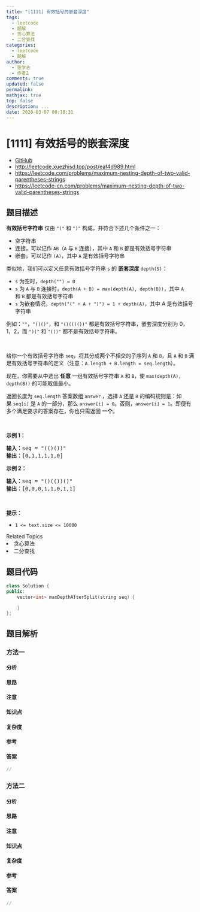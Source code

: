 ```yaml
---
title: "[1111] 有效括号的嵌套深度"
tags:
  - leetcode
  - 题解
  - 贪心算法
  - 二分查找
categories:
  - leetcode
  - 题解
author:
  - 张学志
  - 作者2
comments: true
updated: false
permalink:
mathjax: true
top: false
description: ...
date: 2020-03-07 00:18:31
---
```



# [1111] 有效括号的嵌套深度
* [GitHub](https://github.com/algoboy101/LeetCodeCrowdsource/tree/master/_posts/QA/%5B1111%5D%20%E6%9C%89%E6%95%88%E6%8B%AC%E5%8F%B7%E7%9A%84%E5%B5%8C%E5%A5%97%E6%B7%B1%E5%BA%A6.md)
* http://leetcode.xuezhisd.top/post/eaf4d989.html
* https://leetcode.com/problems/maximum-nesting-depth-of-two-valid-parentheses-strings
* https://leetcode-cn.com/problems/maximum-nesting-depth-of-two-valid-parentheses-strings


## 题目描述

<p><strong>有效括号字符串</strong> 仅由&nbsp;<code>&quot;(&quot;</code> 和&nbsp;<code>&quot;)&quot;</code>&nbsp;构成，并符合下述几个条件之一：</p>

<ul>
	<li>空字符串</li>
	<li>连接，可以记作&nbsp;<code>AB</code>（<code>A</code> 与 <code>B</code> 连接），其中&nbsp;<code>A</code>&nbsp;和&nbsp;<code>B</code>&nbsp;都是有效括号字符串</li>
	<li>嵌套，可以记作&nbsp;<code>(A)</code>，其中&nbsp;<code>A</code>&nbsp;是有效括号字符串</li>
</ul>

<p>类似地，我们可以定义任意有效括号字符串 <code>s</code> 的 <strong>嵌套深度</strong>&nbsp;<code>depth(S)</code>：</p>

<ul>
	<li><code>s</code> 为空时，<code>depth(&quot;&quot;) = 0</code></li>
	<li><code>s</code> 为 <code>A</code> 与 <code>B</code> 连接时，<code>depth(A + B) = max(depth(A), depth(B))</code>，其中&nbsp;<code>A</code> 和&nbsp;<code>B</code>&nbsp;都是有效括号字符串</li>
	<li><code>s</code> 为嵌套情况，<code>depth(&quot;(&quot; + A + &quot;)&quot;) = 1 + depth(A)</code>，其中 A 是有效括号字符串</li>
</ul>

<p>例如：<code>&quot;&quot;</code>，<code>&quot;()()&quot;</code>，和&nbsp;<code>&quot;()(()())&quot;</code>&nbsp;都是有效括号字符串，嵌套深度分别为 0，1，2，而&nbsp;<code>&quot;)(&quot;</code> 和&nbsp;<code>&quot;(()&quot;</code>&nbsp;都不是有效括号字符串。</p>

<p>&nbsp;</p>

<p>给你一个有效括号字符串 <code>seq</code>，将其分成两个不相交的子序列&nbsp;<code>A</code> 和&nbsp;<code>B</code>，且&nbsp;<code>A</code> 和&nbsp;<code>B</code>&nbsp;满足有效括号字符串的定义（注意：<code>A.length + B.length = seq.length</code>）。</p>

<p>现在，你需要从中选出 <strong>任意</strong>&nbsp;一组有效括号字符串&nbsp;<code>A</code> 和&nbsp;<code>B</code>，使&nbsp;<code>max(depth(A), depth(B))</code>&nbsp;的可能取值最小。</p>

<p>返回长度为&nbsp;<code>seq.length</code> 答案数组&nbsp;<code>answer</code>&nbsp;，选择&nbsp;<code>A</code>&nbsp;还是&nbsp;<code>B</code>&nbsp;的编码规则是：如果&nbsp;<code>seq[i]</code>&nbsp;是&nbsp;<code>A</code>&nbsp;的一部分，那么&nbsp;<code>answer[i] = 0</code>。否则，<code>answer[i] = 1</code>。即便有多个满足要求的答案存在，你也只需返回&nbsp;<strong>一个</strong>。</p>

<p>&nbsp;</p>

<p><strong>示例 1：</strong></p>

<pre><strong>输入：</strong>seq = &quot;(()())&quot;
<strong>输出：</strong>[0,1,1,1,1,0]
</pre>

<p><strong>示例 2：</strong></p>

<pre><strong>输入：</strong>seq = &quot;()(())()&quot;
<strong>输出：</strong>[0,0,0,1,1,0,1,1]
</pre>

<p>&nbsp;</p>

<p><strong>提示：</strong></p>

<ul>
	<li><code>1 &lt;= text.size &lt;= 10000</code></li>
</ul>
<div><div>Related Topics</div><div><li>贪心算法</li><li>二分查找</li></div></div>


## 题目代码

```cpp
class Solution {
public:
    vector<int> maxDepthAfterSplit(string seq) {

    }
};
```


## 题目解析


### 方法一

#### 分析

#### 思路

#### 注意

#### 知识点

#### 复杂度

#### 参考

#### 答案

```cpp
//
```


### 方法二

#### 分析

#### 思路

#### 注意

#### 知识点

#### 复杂度

#### 参考

#### 答案

```cpp
//
```


